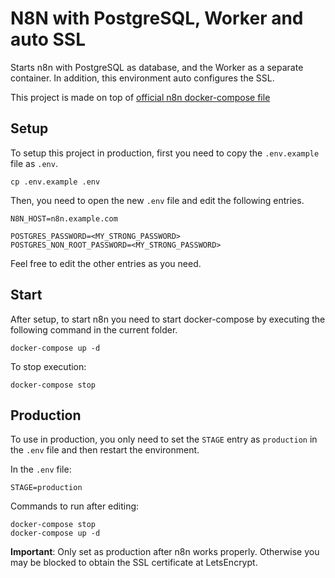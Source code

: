 # N8N with PostgreSQL, Worker and auto SSL

Starts n8n with PostgreSQL as database, and the Worker as a separate container. In addition, this environment auto configures the SSL.

This project is made on top of [official n8n docker-compose file](https://github.com/n8n-io/n8n/tree/master/docker/compose/withPostgresAndWorker)

## Setup

To setup this project in production, first you need to copy the `.env.example` file as `.env`.
```shell
cp .env.example .env
```

Then, you need to open the new `.env` file and edit the following entries.
```
N8N_HOST=n8n.example.com

POSTGRES_PASSWORD=<MY_STRONG_PASSWORD>
POSTGRES_NON_ROOT_PASSWORD=<MY_STRONG_PASSWORD>
```

Feel free to edit the other entries as you need.

## Start

After setup, to start n8n you need to start docker-compose by executing the following command in the current folder.

```shell
docker-compose up -d
```

To stop execution:
```shell
docker-compose stop
```

## Production

To use in production, you only need to set the `STAGE` entry as `production` in the `.env` file and then restart the environment.

In the `.env` file:
```
STAGE=production
```

Commands to run after editing:
```shell
docker-compose stop
docker-compose up -d
```

**Important**: Only set as production after n8n works properly. Otherwise you may be blocked to obtain the SSL certificate at LetsEncrypt.